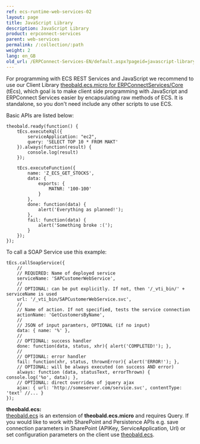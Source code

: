```yaml
---
ref: ecs-runtime-web-services-02
layout: page
title: JavaScript Library
description: JavaScript Library
product: erpconnect-services
parent: web-services
permalink: /:collection/:path
weight: 2
lang: en_GB
old_url: /ERPConnect-Services-EN/default.aspx?pageid=javascript-library-for-rest
---
```


For programming with ECS REST Services and JavaScript we recommend to use our Client Library [theobald.ecs.micro for ERPConnectServices/Core](https://cdn-files.theobald-software.com/static/theobald.ecs.micro/5.7.0/index.html) (tEcs), which goal is to make client side programming with JavaScript and ERPConnect Services easier by encapsulating raw methods of ECS. It is standalone, so you don't need include any other scripts to use ECS.

Basic APIs are listed below:
```
theobald.ready(function() {
    tEcs.executeXql({
        serviceApplication: "ec2",
        query: 'SELECT TOP 10 * FROM MAKT'
    }).always(function(result) {
        console.log(result)
    });
  
    tEcs.executeFunction({
        name: 'Z_ECS_GET_STOCKS',
        data: {
            exports: {
                MATNR: '100-100'
            }
        },
        done: function(data) {
            alert('Everything as planned!');
        },
        fail: function(data) {
            alert('Something broke :(');
        }
    });
});
```


To call a SOAP Service use this example:

```
tEcs.callSoapService({
    //
    // REQUIRED: Name of deployed service
    serviceName: 'SAPCustomerWebService',
    //
    // OPTIONAL: can be put explicitly. If not, then '/_vti_bin/' + serviceName is used
    url: '/_vti_bin/SAPCustomerWebService.svc',
    //
    // Name of action. If not specified, tests the service connection
    actionName: 'GetCustomersByName',
    //
    // JSON of input paramters, OPTIONAL (if no input)
    data: { name: '%' },
    //
    // OPTIONAL: success handler
    done: function(data, status, xhr){ alert('COMPLETED!'); },
    //
    // OPTIONAL: error handler
    fail: function(xhr, status, thrownError){ alert('ERROR!'); },
    // OPTIONAL: will be always executed (on success AND error)
    always: function (data, statusText, errorThrown) { console.log('%o', data); },
    // OPTIONAL: direct overrides of jquery ajax
    ajax: { url: 'http://someserver.com/service.svc', contentType: 'text' //... }
});
```

**theobald.ecs:**<br>
[theobald.ecs](https://static.theobald-software.com/theobald.ecs/5.0.0/) is an extension of **theobald.ecs.micro** and requires Query. 
If you would like to work with SharePoint and Persistence APIs e.g. save connection parameters in SharePoint (APIKey, ServiceApplication, Url) or set configuration parameters on the client use [theobald.ecs](https://static.theobald-software.com/theobald.ecs/5.0.0/). 